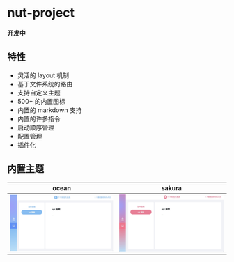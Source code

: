 # nut-project

**开发中**

## 特性

- 灵活的 layout 机制
- 基于文件系统的路由
- 支持自定义主题
- 500+ 的内置图标
- 内置的 markdown 支持
- 内置的许多指令
- 启动顺序管理
- 配置管理
- 插件化

## 内置主题

| ocean | sakura |
| :---: | :---: |
| ![ocean](./media/ocean.jpg) | ![sakura](./media/sakura.jpg) |
